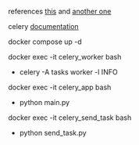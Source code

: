 references [this](https://github.com/veryacademy/YT_FastAPI_Celery_Redis_Flower_Introduction) and [another one](https://github.com/soumilshah1995/Python-Flask-Redis-Celery-Docker)

celery [documentation](https://docs.celeryq.dev/en/stable/index.html)

docker compose up -d

docker exec -it celery_worker bash
 - celery -A tasks worker -l INFO

 docker exec -it celery_app bash
  - python main.py

docker exec -it celery_send_task bash
 - python send_task.py
